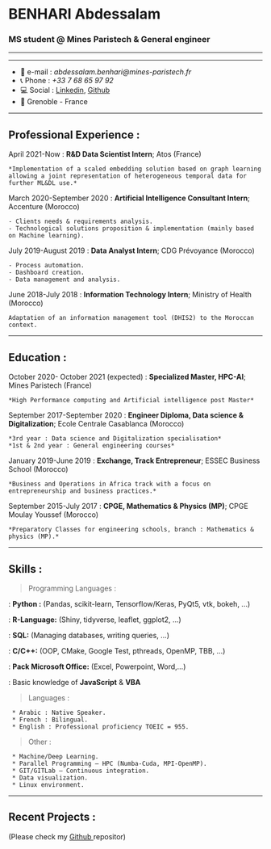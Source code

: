 # BENHARI Abdessalam
### MS student @ Mines Paristech & General engineer 
___
-------------------     ----------------------------

- 📧 e-mail : _abdessalam.benhari@mines-paristech.fr_
- 📞 Phone : _+33 7 68 65 97 92_
- 💻 Social : <a href="https://www.linkedin.com/in/abdessalam-benhari">Linkedin</a>, <a href="https://github.com/benhari1997">Github</a>
- 📍 Grenoble - France

-------------------     ----------------------------
Professional Experience :
----------

April 2021-Now
:   **R&D Data Scientist Intern**; Atos (France)

    *Implementation of a scaled embedding solution based on graph learning allowing a joint representation of heterogeneous temporal data for further ML&DL use.* 

March 2020-September 2020
:   **Artificial Intelligence Consultant Intern**; Accenture (Morocco)

    - Clients needs & requirements analysis.
    - Technological solutions proposition & implementation (mainly based on Machine learning).

July 2019-August 2019
:   **Data Analyst Intern**; CDG Prévoyance (Morocco)

    - Process automation.
    - Dashboard creation.
    - Data management and analysis.

June 2018-July 2018
:   **Information Technology Intern**; Ministry of Health (Morocco)

    Adaptation of an information management tool (DHIS2) to the Moroccan context.

___
Education :
---------

October 2020- October 2021 (expected)
:   **Specialized Master, HPC-AI**; Mines Paristech (France)

    *High Performance computing and Artificial intelligence post Master*

September 2017-September 2020
:   **Engineer Diploma, Data science & Digitalization**; Ecole Centrale Casablanca (Morocco)

    *3rd year : Data science and Digitalization specialisation*
    *1st & 2nd year : General engineering courses*

January 2019-June 2019
:   **Exchange, Track Entrepreneur**; ESSEC Business School (Morocco)

    *Business and Operations in Africa track with a focus on entrepreneurship and business practices.*

September 2015-July 2017
:   **CPGE, Mathematics & Physics (MP)**; CPGE Moulay Youssef (Morocco)

    *Preparatory Classes for engineering schools, branch : Mathematics & physics (MP).*

___
 Skills :
--------------------

> Programming Languages :

:   **Python :** (Pandas, scikit-learn, Tensorflow/Keras, PyQt5, vtk, bokeh, ...) 

:   **R-Language:** (Shiny, tidyverse, leaflet, ggplot2, …)

:   **SQL:** (Managing databases, writing queries, …)

:   **C/C++:** (OOP, CMake, Google Test, pthreads, OpenMP, TBB, …)

:   **Pack Microsoft Office:** (Excel, Powerpoint, Word,…)


:   Basic knowledge of **JavaScript** & **VBA**

> Languages :

     * Arabic : Native Speaker.
     * French : Bilingual.
     * English : Professional proficiency TOEIC = 955.

> Other :

     * Machine/Deep Learning.
     * Parallel Programming – HPC (Numba-Cuda, MPI-OpenMP). 
     * GIT/GITLab – Continuous integration.
     * Data visualization.
     * Linux environment.
___
Recent Projects :
----------------------------------------
(Please check my <a href="https://github.com/benhari1997"> Github </a> repositor)
     
